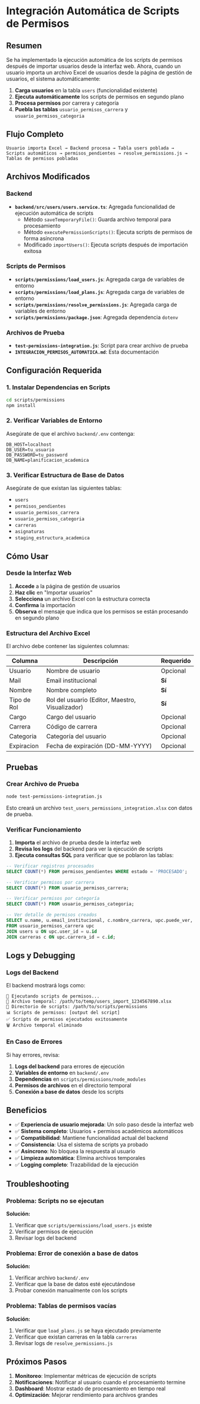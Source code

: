 # Integración Automática de Scripts de Permisos

## Resumen

Se ha implementado la ejecución automática de los scripts de permisos después de importar usuarios desde la interfaz web. Ahora, cuando un usuario importa un archivo Excel de usuarios desde la página de gestión de usuarios, el sistema automáticamente:

1. **Carga usuarios** en la tabla `users` (funcionalidad existente)
2. **Ejecuta automáticamente** los scripts de permisos en segundo plano
3. **Procesa permisos** por carrera y categoría
4. **Puebla las tablas** `usuario_permisos_carrera` y `usuario_permisos_categoria`

## Flujo Completo

```
Usuario importa Excel → Backend procesa → Tabla users poblada → 
Scripts automáticos → permisos_pendientes → resolve_permissions.js → 
Tablas de permisos pobladas
```

## Archivos Modificados

### Backend
- **`backend/src/users/users.service.ts`**: Agregada funcionalidad de ejecución automática de scripts
  - Método `saveTemporaryFile()`: Guarda archivo temporal para procesamiento
  - Método `executePermissionScripts()`: Ejecuta scripts de permisos de forma asíncrona
  - Modificado `importUsers()`: Ejecuta scripts después de importación exitosa

### Scripts de Permisos
- **`scripts/permissions/load_users.js`**: Agregada carga de variables de entorno
- **`scripts/permissions/load_plans.js`**: Agregada carga de variables de entorno
- **`scripts/permissions/resolve_permissions.js`**: Agregada carga de variables de entorno
- **`scripts/permissions/package.json`**: Agregada dependencia `dotenv`

### Archivos de Prueba
- **`test-permissions-integration.js`**: Script para crear archivo de prueba
- **`INTEGRACION_PERMISOS_AUTOMATICA.md`**: Esta documentación

## Configuración Requerida

### 1. Instalar Dependencias en Scripts

```bash
cd scripts/permissions
npm install
```

### 2. Verificar Variables de Entorno

Asegúrate de que el archivo `backend/.env` contenga:

```env
DB_HOST=localhost
DB_USER=tu_usuario
DB_PASSWORD=tu_password
DB_NAME=planificacion_academica
```

### 3. Verificar Estructura de Base de Datos

Asegúrate de que existan las siguientes tablas:
- `users`
- `permisos_pendientes`
- `usuario_permisos_carrera`
- `usuario_permisos_categoria`
- `carreras`
- `asignaturas`
- `staging_estructura_academica`

## Cómo Usar

### Desde la Interfaz Web

1. **Accede** a la página de gestión de usuarios
2. **Haz clic** en "Importar usuarios"
3. **Selecciona** un archivo Excel con la estructura correcta
4. **Confirma** la importación
5. **Observa** el mensaje que indica que los permisos se están procesando en segundo plano

### Estructura del Archivo Excel

El archivo debe contener las siguientes columnas:

| Columna | Descripción | Requerido |
|---------|-------------|----------|
| Usuario | Nombre de usuario | Opcional |
| Mail | Email institucional | **Sí** |
| Nombre | Nombre completo | **Sí** |
| Tipo de Rol | Rol del usuario (Editor, Maestro, Visualizador) | **Sí** |
| Cargo | Cargo del usuario | Opcional |
| Carrera | Código de carrera | Opcional |
| Categoria | Categoría del usuario | Opcional |
| Expiracion | Fecha de expiración (DD-MM-YYYY) | Opcional |

## Pruebas

### Crear Archivo de Prueba

```bash
node test-permissions-integration.js
```

Esto creará un archivo `test_users_permissions_integration.xlsx` con datos de prueba.

### Verificar Funcionamiento

1. **Importa** el archivo de prueba desde la interfaz web
2. **Revisa los logs** del backend para ver la ejecución de scripts
3. **Ejecuta consultas SQL** para verificar que se poblaron las tablas:

```sql
-- Verificar registros procesados
SELECT COUNT(*) FROM permisos_pendientes WHERE estado = 'PROCESADO';

-- Verificar permisos por carrera
SELECT COUNT(*) FROM usuario_permisos_carrera;

-- Verificar permisos por categoría
SELECT COUNT(*) FROM usuario_permisos_categoria;

-- Ver detalle de permisos creados
SELECT u.name, u.email_institucional, c.nombre_carrera, upc.puede_ver, upc.puede_editar
FROM usuario_permisos_carrera upc
JOIN users u ON upc.user_id = u.id
JOIN carreras c ON upc.carrera_id = c.id;
```

## Logs y Debugging

### Logs del Backend

El backend mostrará logs como:

```
🚀 Ejecutando scripts de permisos...
📁 Archivo temporal: /path/to/temp/users_import_1234567890.xlsx
📂 Directorio de scripts: /path/to/scripts/permissions
📊 Scripts de permisos: [output del script]
✅ Scripts de permisos ejecutados exitosamente
🗑️ Archivo temporal eliminado
```

### En Caso de Errores

Si hay errores, revisa:

1. **Logs del backend** para errores de ejecución
2. **Variables de entorno** en `backend/.env`
3. **Dependencias** en `scripts/permissions/node_modules`
4. **Permisos de archivos** en el directorio temporal
5. **Conexión a base de datos** desde los scripts

## Beneficios

- ✅ **Experiencia de usuario mejorada**: Un solo paso desde la interfaz web
- ✅ **Sistema completo**: Usuarios + permisos académicos automáticos
- ✅ **Compatibilidad**: Mantiene funcionalidad actual del backend
- ✅ **Consistencia**: Usa el sistema de scripts ya probado
- ✅ **Asíncrono**: No bloquea la respuesta al usuario
- ✅ **Limpieza automática**: Elimina archivos temporales
- ✅ **Logging completo**: Trazabilidad de la ejecución

## Troubleshooting

### Problema: Scripts no se ejecutan

**Solución:**
1. Verificar que `scripts/permissions/load_users.js` existe
2. Verificar permisos de ejecución
3. Revisar logs del backend

### Problema: Error de conexión a base de datos

**Solución:**
1. Verificar archivo `backend/.env`
2. Verificar que la base de datos esté ejecutándose
3. Probar conexión manualmente con los scripts

### Problema: Tablas de permisos vacías

**Solución:**
1. Verificar que `load_plans.js` se haya ejecutado previamente
2. Verificar que existan carreras en la tabla `carreras`
3. Revisar logs de `resolve_permissions.js`

## Próximos Pasos

1. **Monitoreo**: Implementar métricas de ejecución de scripts
2. **Notificaciones**: Notificar al usuario cuando el procesamiento termine
3. **Dashboard**: Mostrar estado de procesamiento en tiempo real
4. **Optimización**: Mejorar rendimiento para archivos grandes